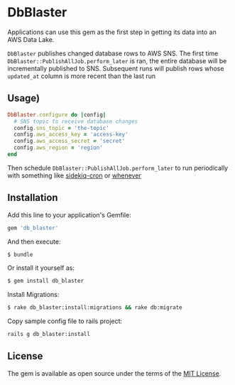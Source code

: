 # DbBlaster

Applications can use this gem as the first step in getting its data into an AWS Data Lake.

`DbBlaster` publishes changed database rows to AWS SNS. The first time `DbBlaster::PublishAllJob.perform_later` is ran,
the entire database will be incrementally published to SNS. Subsequent runs will publish rows whose `updated_at` column
is more recent than the last run

## Usage)

```ruby
DbBlaster.configure do |config|
  # SNS topic to receive database changes
  config.sns_topic = 'the-topic'
  config.aws_access_key = 'access-key'
  config.aws_access_secret = 'secret'
  config.aws_region = 'region'
end
```

Then schedule `DbBlaster::PublishAllJob.perform_later` to run periodically with something
like [sidekiq-cron](https://github.com/ondrejbartas/sidekiq-cron) or [whenever](https://github.com/javan/whenever)

## Installation

Add this line to your application's Gemfile:

```ruby
gem 'db_blaster'
```

And then execute:

```bash
$ bundle
```

Or install it yourself as:

```bash
$ gem install db_blaster
```

Install Migrations:

```bash
$ rake db_blaster:install:migrations && rake db:migrate
```

Copy sample config file to rails project:

```bash
rails g db_blaster:install 
```

## License

The gem is available as open source under the terms of the [MIT License](https://opensource.org/licenses/MIT).
